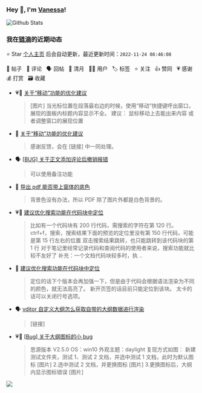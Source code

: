 ### Hey 👋, I'm [Vanessa](http://vanessa.b3log.org/)!

![Github Stats](https://github-readme-stats.vercel.app/api?username=Vanessa219&show_icons=true)

<!--events start -->

### 我在[链滴](https://ld246.com)的近期动态

⭐️ Star [个人主页](https://github.com/Vanessa219/Vanessa219) 后会自动更新，最近更新时间：`2022-11-24 08:46:08`

📝 帖子 &nbsp; 💬 评论 &nbsp; 🗣 回帖 &nbsp; 🌙 清月 &nbsp; 👨‍💻 用户 &nbsp; 🏷️ 标签 &nbsp; ⭐️ 关注 &nbsp; 👍 赞同 &nbsp; 💗 感谢 &nbsp; 💰 打赏 &nbsp; 🗃 收藏

* 💗📝 [关于“移动”功能的优化建议](https://ld246.com/article/1669186144766)

  > [图片] 当光标位置在段落最右边的时候，使用“移动”快捷键呼出窗口，展现的面板内标题内容显示不全。 建议： 鼠标移动上去能出来内容 或者调整窗口的展现位置
* 💬 [关于“移动”功能的优化建议](https://ld246.com/article/1669186144766/comment/1669193294034#comments)

  > 感谢反馈，会在 [链接] 中一同处理。
* 🗣 [[BUG] 关于正文添加评论后撤销报错](https://ld246.com/article/1669171486331/comment/1669171516035#comments)

  > 可以使用备注功能
* 💬 [导出 pdf 能否带上窗体的底色](https://ld246.com/article/1669130190643/comment/1669174626608#comments)

  > 背景色没有办法，所以 PDF 除了图片外都是白色背景的。
* 💗📝 [建议优化搜索功能在代码块中定位](https://ld246.com/article/1668946545379)

  > 比如有一个代码块有 200 行代码，需搜索的字符在第 120 行。 ctrf+f，搜索，搜索结果下面的预览的定位里没有第 150 行代码，可能是第 15 行左右的位置 双击搜索结果跳转，也只能跳转到该代码块的第 1 行 对于笔记里经常记录代码和查阅代码的使用者来说，搜索功能就比较不友好了 补充：一个文档代码块较多时，执 ..
* 💬 [建议优化搜索功能在代码块中定位](https://ld246.com/article/1668946545379/comment/1669124342564#comments)

  > 定位的话下个版本会再加强一下，但是由于代码会根据语法渲染为不同的颜色，就无法高亮了。 新开页签的话目前只能定位到该块。 太卡的话可以关闭行号选项。
* 🗣 [vditor 自定义大纲怎么获取自带的大纲数据进行渲染](https://ld246.com/article/1627305373929/comment/1669092612792#comments)

  > [链接]
* 💗📝 [[Bug] 关于大纲图标的小 bug](https://ld246.com/article/1669008811048)

  > 思源版本 V2.5.0 OS：win10 外观主题：daylight 复现方式如图： 新建测试文件夹，测试 1、测试 2 文档，并选中测试 1 文档，此时为默认图标 [图片] 2.选中测试 2 文档，并更换图标 [图片] 3.更换图标后，大纲内显示图标错误 [图片]


<!--events end -->

<a title="Hits" target="_blank" href="https://github.com/Vanessa219/Vanessa219"><img src="https://hits.b3log.org/Vanessa219/Vanessa219.svg"></a>
